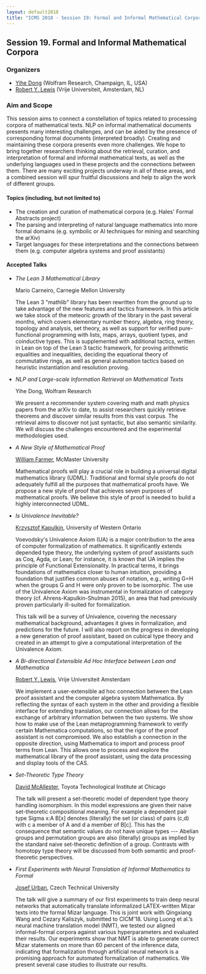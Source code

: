 ```yaml
---
layout: default2018
title: "ICMS 2018 - Session 19: Formal and Informal Mathematical Corpora"
---
```

## Session 19. Formal and Informal Mathematical Corpora

### Organizers

*   [Yihe Dong](mailto:yihed@wolfram.com) (Wolfram Research, Champaign, IL, USA)
*   [Robert Y. Lewis](mailto:rob.y.lewis@gmail.com) (Vrije Universiteit, Amsterdam, NL)

### Aim and Scope

This session aims to connect a constellation of topics related to processing
corpora of mathematical texts. NLP on informal mathematical documents
presents many interesting challenges, and can be aided by the presence of 
corresponding formal documents (interpreted broadly). Creating and maintaining
these corpora presents even more challenges. We hope to bring together
researchers thinking about the retrieval, curation, and interpretation
of formal and informal mathematical texts, as well as the underlying languages
used in these projects and the connections between them. There are many exciting projects 
underway in all of these areas, and a combined session will spur fruitful
discussions and help to align the work of different groups.

#### Topics (including, but not limited to)

* The creation and curation of mathematical corpora (e.g. Hales'
  Formal Abstracts project)
* The parsing and interpreting of natural language mathematics into more
  formal domains (e.g. symbolic or AI techniques for mining and searching the arXiv)
* Target languages for these interpretations and the connections between them
  (e.g. computer algebra systems and proof assistants)

#### Accepted Talks

* *The Lean 3 Mathematical Library*
  
  Mario Carneiro, Carnegie Mellon University

  The Lean 3 "mathlib" library has been rewritten from the ground up to take advantage of the new features and tactics framework. In this article we take stock of the meteoric growth of the library in the past several months, which covers elementary number theory, algebra, ring theory, topology and analysis, set theory, as well as support for verified pure-functional programming with lists, maps, arrays, quotient types, and coinductive types. This is supplemented with additional tactics, written in Lean on top of the Lean 3 tactic framework, for proving arithmetic equalities and inequalities, deciding the equational theory of commutative rings, as well as general automation tactics based on heuristic instantiation and resolution proving.

* *NLP and Large-scale Information Retrieval on Mathematical Texts*

  Yihe Dong, Wolfram Research

  We present a recommender system covering math and math physics papers from the arXiv to date, to assist researchers quickly retrieve theorems and discover similar results from this vast corpus. The retrieval aims to discover not just syntactic, but also semantic similarity. We will discuss the challenges encountered and the experimental methodologies used.

* *A New Style of Mathematical Proof*

  [William Farmer](http://imps.mcmaster.ca/wmfarmer/), McMaster University

  Mathematical proofs will play a crucial role in building a
  universal digital mathematics library (UDML). Traditional and
  formal style proofs do not adequately fulfill all the purposes that
  mathematical proofs have. We propose a new style of proof that
  achieves seven purposes of mathematical proofs. We believe this style
  of proof is needed to build a highly interconnected UDML.

* *Is Univalence Inevitable?*

  [Krzysztof Kapulkin](http://www.math.uwo.ca/faculty/kapulkin/), University of Western Ontario

  Voevodsky's Univalence Axiom (UA) is a major contribution to the area
  of computer formalization of mathematics. It significantly extends
  depended type theory, the underlying system of proof assistants such
  as Coq, Agda, or Lean; for instance, it is known that UA implies the
  principle of Functional Extensionality. In practical terms, it brings
  foundations of mathematics closer to human intuition, providing a
  foundation that justifies common abuses of notation, e.g., writing G=H
  when the groups G and H were only proven to be isomorphic. The use of
  the Univalence Axiom was instrumental in formalization of category
  theory (cf. Ahrens-Kapulkin-Shulman 2015), an area that had previously
  proven particularly ill-suited for formalization.

  This talk will be a survey of Univalence, covering the necessary
  mathematical background, advantages it gives in formalization, and
  predictions for the future. I will also report on the progress in
  developing a new generation of proof assistant, based on cubical type
  theory and created in an attempt to give a computational
  interpretation of the Univalence Axiom.

* *A Bi-directional Extensible Ad Hoc Interface between Lean and Mathematica*

  [Robert Y. Lewis](https://robertylewis.com), Vrije Universiteit Amsterdam

  We implement a user-extensible ad hoc connection between the Lean proof assistant and the computer algebra system Mathematica. By reflecting the syntax of each system in the other and providing a flexible interface for extending translation, our connection allows for the exchange of arbitrary information between the two systems. We show how to make use of the Lean metaprogramming framework to verify certain Mathematica computations, so that the rigor of the proof assistant is not compromised. We also establish a connection in the opposite direction, using Mathematica to import and process proof terms from Lean. This allows one to process and explore the mathematical library of the proof assistant, using the data processing and display tools of the CAS.

* *Set-Theoretic Type Theory*

  [David McAllester](http://ttic.uchicago.edu/~dmcallester/), Toyota Technological Institute at Chicago

  The talk will present a set-theoretic model of dependent type theory handling isomorphism. In this model expressions are given their naive set-theoretic compositional meaning. For example a dependent pair type Sigma x:A B[x] denotes (literally) the set (or class) of pairs (c,d) with c a member of A and d a member of B[c]. This has the consequence that semantic values do not have unique types --- Abelian groups and permutation groups are also (literally) groups as implied by the standard naive set-theoretic definition of a group. Contrasts with homotopy type theory will be discussed from both semantic and proof-theoretic perspectives.

* *First Experiments with Neural Translation of Informal Mathematics to Formal*

  [Josef Urban](https://www.ciirc.cvut.cz/~urbanjo3/), Czech Technical University
  
  The talk will give a summary of our first experiments to train deep neural
  networks that automatically translate informalized LATEX-written Mizar
  texts into the formal Mizar language. This is joint work with Qingxiang Wang and Cezary Kaliszyk, 
  submitted to CICM'18. Using Luong et al.’s neural machine
  translation model (NMT), we tested our aligned informal-formal corpora
  against various hyperparameters and evaluated their results. Our experiments show that NMT 
  is able to generate correct Mizar statements on
  more than 60 percent of the inference data, indicating that formalization
  through artificial neural network is a promising approach for automated
  formalization of mathematics. We present several case studies to illustrate our results.